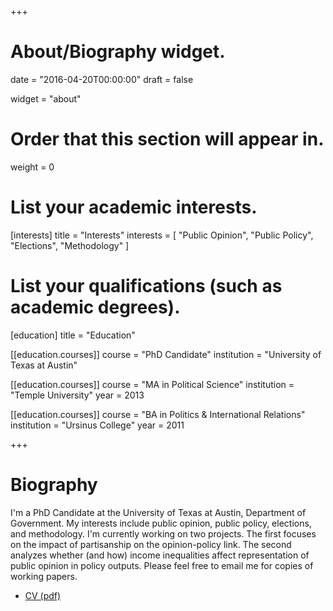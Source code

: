 +++
# About/Biography widget.

date = "2016-04-20T00:00:00"
draft = false

widget = "about"

# Order that this section will appear in.
weight = 0

# List your academic interests.
[interests]
  title = "Interests"
  interests = [
    "Public Opinion",
    "Public Policy",
    "Elections",
    "Methodology"
  ]

# List your qualifications (such as academic degrees).
[education]
  title = "Education"

[[education.courses]]
  course = "PhD Candidate"
  institution = "University of Texas at Austin"
  

[[education.courses]]
  course = "MA in Political Science"
  institution = "Temple University"
  year = 2013

[[education.courses]]
  course = "BA in Politics & International Relations"
  institution = "Ursinus College"
  year = 2011
 
+++

# Biography

I'm a PhD Candidate at the University of Texas at Austin, Department of Government. My interests include public opinion, public policy, elections, and methodology. I'm currently working on two projects. The first focuses on the impact of partisanship on the opinion-policy link. The second analyzes whether (and how) income inequalities affect representation of public opinion in policy outputs. Please feel free to email me for copies of working papers.

- [CV (pdf)](cv/cv.pdf)

